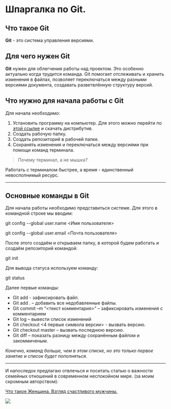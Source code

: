 # Шпаргалка по Git.
## Что такое Git
**Git** - это система управления версиями.

## Для чего нужен Git

**Git** нужен для облегчения работы над проектом. Это особенно актуально когда трудится команда. Git  помогает отслеживать и хранить изменения в файлах, позволяет переключаться между разными версиями документа, создавать разветвлённую структуру версий.
## Что нужно для начала работы с Git
Для начала необходимо:
1. Установить программу на компьютер.
Для этого можно перейти по
[этой ссылке](https://git-scm.com/download/win "официальный сайт") и скачать дистрибутив.
2. Создать рабочую папку.
3. Создать репозиторий в рабочей папке.
4. Сохранять изменения и переключаться между версиями при помощи команд терминала.

>Почему терминал, а не мышка?

Работать с терминалом быстрее, а время - единственный невосполнимый ресурс.

---

## Основные команды в Git
Для начала работы необходимо представиться системе. Для этого в командной строке мы вводим:

git config --global user.name \<Имя пользователя>

git config --global user.email \<Почта пользователя>

После этого создаём и открываем папку, в которой будем работать и создаём репозиторий командой:

git init

Для вывода статуса используем команду: 

git status

Далее первые команды:
* Git add <file name> - зафиксировать файл.
* Git add . – добавить все недобавленные файлы.
* Git commit –m “<текст  комментария>” – зафиксировать изменения с комментарием
* Git log – вывести список изменений
* Git checkout <4 первые символа версии> - вызвать версию.
* Git checkout master – вызвать последнюю версию.
* Git diff – показать разницу между сохранённым файлом и закоммиченым.

*Конечно, команд больше, чем в этом списке, но это только первое занятие и список будет пополняться.*

***

И напоследок предлагаю отвлечься и поситать статью о важности семейных отношений в современном неспокойном мире. (за моим скромным авторством):

[Что такое Женщина. Взгляд счастливого мужчины.](https://zen.yandex.ru/media/id/621ab8a2e52ff5645508c05c/chto-takoe-jenscina-vzgliad-schastlivogo-mujchiny-62489afc2bcf913ddfe1d8f4?& )

![](https://ibb.co/wzNb4X3)
